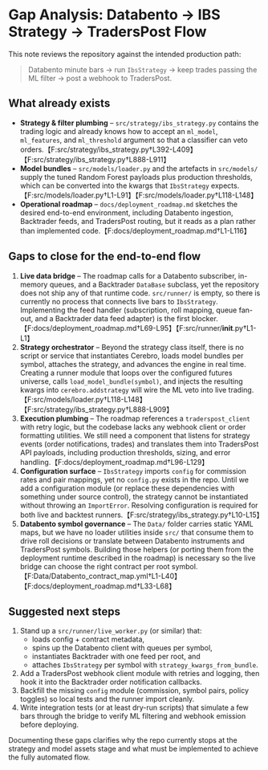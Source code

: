 # Gap Analysis: Databento → IBS Strategy → TradersPost Flow

This note reviews the repository against the intended production path:

> Databento minute bars → run `IbsStrategy` → keep trades passing the ML filter → post a webhook to TradersPost.

## What already exists

- **Strategy & filter plumbing** – `src/strategy/ibs_strategy.py` contains the trading logic and already knows how to accept an `ml_model`, `ml_features`, and `ml_threshold` argument so that a classifier can veto orders.【F:src/strategy/ibs_strategy.py†L392-L409】【F:src/strategy/ibs_strategy.py†L888-L911】
- **Model bundles** – `src/models/loader.py` and the artefacts in `src/models/` supply the tuned Random Forest payloads plus production thresholds, which can be converted into the kwargs that `IbsStrategy` expects.【F:src/models/loader.py†L1-L91】【F:src/models/loader.py†L118-L148】
- **Operational roadmap** – `docs/deployment_roadmap.md` sketches the desired end-to-end environment, including Databento ingestion, Backtrader feeds, and TradersPost routing, but it reads as a plan rather than implemented code.【F:docs/deployment_roadmap.md†L1-L116】

## Gaps to close for the end-to-end flow

1. **Live data bridge** – The roadmap calls for a Databento subscriber, in-memory queues, and a Backtrader `DataBase` subclass, yet the repository does not ship any of that runtime code. `src/runner/` is empty, so there is currently no process that connects live bars to `IbsStrategy`. Implementing the feed handler (subscription, roll mapping, queue fan-out, and a Backtrader data feed adapter) is the first blocker.【F:docs/deployment_roadmap.md†L69-L95】【F:src/runner/__init__.py†L1-L1】
2. **Strategy orchestrator** – Beyond the strategy class itself, there is no script or service that instantiates Cerebro, loads model bundles per symbol, attaches the strategy, and advances the engine in real time. Creating a runner module that loops over the configured futures universe, calls `load_model_bundle(symbol)`, and injects the resulting kwargs into `cerebro.addstrategy` will wire the ML veto into live trading.【F:src/models/loader.py†L118-L148】【F:src/strategy/ibs_strategy.py†L888-L909】
3. **Execution plumbing** – The roadmap references a `traderspost_client` with retry logic, but the codebase lacks any webhook client or order formatting utilities. We still need a component that listens for strategy events (order notifications, trades) and translates them into TradersPost API payloads, including production thresholds, sizing, and error handling.【F:docs/deployment_roadmap.md†L96-L129】
4. **Configuration surface** – `IbsStrategy` imports `config` for commission rates and pair mappings, yet no `config.py` exists in the repo. Until we add a configuration module (or replace these dependencies with something under source control), the strategy cannot be instantiated without throwing an `ImportError`. Resolving configuration is required for both live and backtest runners.【F:src/strategy/ibs_strategy.py†L10-L15】
5. **Databento symbol governance** – The `Data/` folder carries static YAML maps, but we have no loader utilities inside `src/` that consume them to drive roll decisions or translate between Databento instruments and TradersPost symbols. Building those helpers (or porting them from the deployment runtime described in the roadmap) is necessary so the live bridge can choose the right contract per root symbol.【F:Data/Databento_contract_map.yml†L1-L40】【F:docs/deployment_roadmap.md†L33-L68】

## Suggested next steps

1. Stand up a `src/runner/live_worker.py` (or similar) that:
   - loads config + contract metadata,
   - spins up the Databento client with queues per symbol,
   - instantiates Backtrader with one feed per root, and
   - attaches `IbsStrategy` per symbol with `strategy_kwargs_from_bundle`.
2. Add a TradersPost webhook client module with retries and logging, then hook it into the Backtrader order notification callbacks.
3. Backfill the missing `config` module (commission, symbol pairs, policy toggles) so local tests and the runner import cleanly.
4. Write integration tests (or at least dry-run scripts) that simulate a few bars through the bridge to verify ML filtering and webhook emission before deploying.

Documenting these gaps clarifies why the repo currently stops at the strategy and model assets stage and what must be implemented to achieve the fully automated flow.
